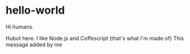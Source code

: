 # hello-world

Hi humans.

Hubot here. I like Node.js and Coffescript (that's what I'm made of)
This message added by me
